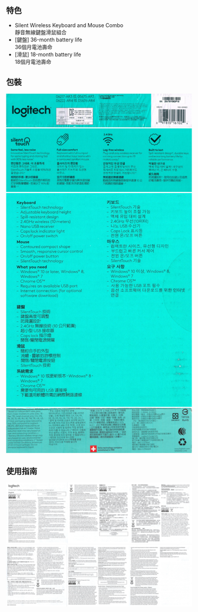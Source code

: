 ## 特色
- Silent Wireless Keyboard and Mouse Combo
  <br>靜音無線鍵盤滑鼠組合
- [鍵盤] 36-month battery life
  <br>36個月電池壽命
- [滑鼠] 18-month battery life
  <br>18個月電池壽命
  

## 包裝
![](001.jpg)
<br>
![](002.jpg)
<br>
![](003.jpg)
<br>
![](004.jpg)


## 使用指南
![](005-使用指南1.jpg)
<br>
![](005-使用指南2.jpg)
